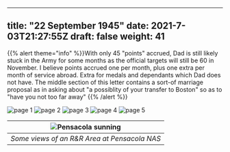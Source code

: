 ---
title: "22 September 1945"
date: 2021-7-03T21:27:55Z
draft: false
weight: 41
--
{{% alert theme="info" %}}With only 45 "points" accrued, Dad is still likely stuck in the Army for some months as the official targets will still be 60 in November.  I believe points accrued one per month, plus one extra per month of service abroad.  Extra for medals and dependants which Dad does not have. The middle section of this letter contains a sort-of marriage proposal as in asking about "a possiblity of your transfer to Boston" so as to  "have you not too far away" {{% /alert %}}


![page 1](img132.jpg)
![page 2](img133.jpg)
![page 3](img134.jpg)
![page 4](img135.jpg)
![page 5](img136.jpg)

| ![Pensacola sunning](img137.jpg?height=400px)|
|:---:|
|*Some views of an R&R Area at Pensacola NAS*|

